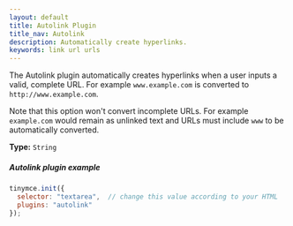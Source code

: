 ```yaml
---
layout: default
title: Autolink Plugin
title_nav: Autolink
description: Automatically create hyperlinks.
keywords: link url urls
---
```



The Autolink plugin automatically creates hyperlinks when a user inputs a valid, complete URL. For example `www.example.com` is converted to `http://www.example.com`.

Note that this option won't convert incomplete URLs. For example `example.com` would remain as unlinked text and URLs must include `www` to be automatically converted.

**Type:** `String`

##### Autolink plugin example

```js
tinymce.init({
  selector: "textarea",  // change this value according to your HTML
  plugins: "autolink"
});
```

